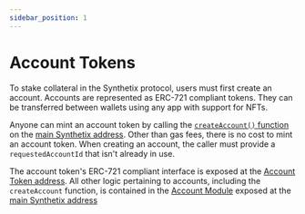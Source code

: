 ```yaml
---
sidebar_position: 1
---
```


# Account Tokens

To stake collateral in the Synthetix protocol, users must first create an account. Accounts are represented as ERC-721 compliant tokens. They can be transferred between wallets using any app with support for NFTs.

Anyone can mint an account token by calling the [`createAccount()` function](/technical-reference/smart-contracts#createaccount) on the [main Synthetix address](/technical-reference/deployment-addresses). Other than gas fees, there is no cost to mint an account token. When creating an account, the caller must provide a `requestedAccountId` that isn't already in use.

The account token's ERC-721 compliant interface is exposed at the [Account Token address](/technical-reference/deployment-addresses). All other logic pertaining to accounts, including the `createAccount` function, is contained in the [Account Module](/technical-reference/smart-contracts#account-module) exposed at the [main Synthetix address](/technical-reference/deployment-addresses)

